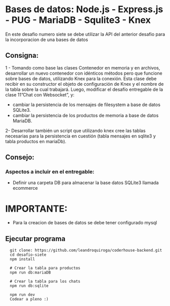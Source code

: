 # Bases de datos: Node.js - Express.js - PUG - MariaDB - Squlite3 - Knex
En este desafio numero siete se debe utilizar la API del anterior desafio para la incorporacion de una bases de datos

## Consigna: 
1 - Tomando como base las clases Contenedor en memoria y en archivos, desarrollar un nuevo contenedor con idénticos métodos pero que funcione sobre bases de datos, utilizando Knex para la conexión. Esta clase debe recibir en su constructor el objeto de configuración de Knex y el nombre de la tabla sobre la cual trabajará. Luego, modificar el desafío entregable de la clase 11”Chat con Websocket”, y:
* cambiar la persistencia de los mensajes de filesystem a base de datos SQLite3.
* cambiar la persistencia de los productos de memoria a base de datos MariaDB.

2- Desarrollar también un script que utilizando knex cree las tablas necesarias para la persistencia en cuestión (tabla mensajes en sqlite3 y tabla productos en mariaDb).


## Consejo: 

### Aspectos a incluir en el entregable:
* Definir una carpeta DB para almacenar la base datos SQLite3 llamada ecommerce

# IMPORTANTE: 
* Para la creacion de bases de datos se debe tener configurado mysql

## Ejecutar programa 
```
  git clone: https://github.com/leandroquiroga/coderhouse-backend.git
  cd desafio-siete
  npm install 
  
  # Crear la tabla para productos
  npm run db:mariaDB

  # Crear la tabla para los chats
  npm run db:sqlite

  npm run dev
  Codear a pleno :)
```
